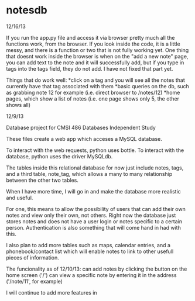 notesdb
=======


12/16/13

If you run the app.py file and access it via browser pretty much all the functions work, from the browser. If you look inside the code, it is a little messy, and there is a function or two that is not fully working yet. One thing that doesnt work inside the browser is when on the "add a new note" page, you can add text to the note and it will successfully add, but if you type in tags into the tags field, they do not add. I have not fixed that part yet.

Things that do work well:
*click on a tag and you will see all the notes that currently have that tag associated with them
*basic queries on the db, such as grabbing note 12 for example (i.e. direct browser to /notes/12)
*home pages, which show a list of notes (i.e. one page shows only 5, the other shows all)



12/9/13

Database project for CMSI 486 Databases Independent Study

These files create a web app which acceses a MySQL database.

To interact with the web requests, python uses bottle. To interact with the database, python uses the driver MySQLdb.

The tables inside this relational database for now just include notes, tags, and a third table, note_tag, which allows a many to many relationship between the other two tables.

When I have more time, I will go in and make the database more realistic and useful.

For one, this means to allow the possibility of users that can add their own notes and view only their own, not others. Right now the database just stores notes and does not have a user login or notes specific to a certain person. Authentication is also something that will come hand in had with this.

I also plan to add more tables such as maps, calendar entries, and a phonebook/contact list which will enable notes to link to other usefull pieces of information.

The funcionality as of 12/10/13:
    can add notes by clicking the button on the home screen ('/')
    can view a specific note by entering it in the address ('/note/11', for example)
    
I will continue to add more features in
